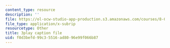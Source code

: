 ```yaml
---
content_type: resource
description: ''
file: https://ol-ocw-studio-app-production.s3.amazonaws.com/courses/8-04-quantum-physics-i-spring-2016/f0d3befd99c35516ad8096e99f066b87_Cb_3sOYLjUI.vtt
file_type: application/x-subrip
resourcetype: Other
title: 3play caption file
uid: f0d3befd-99c3-5516-ad80-96e99f066b87
---
```

